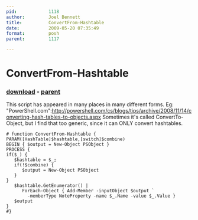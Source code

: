 ```yaml
---
pid:            1118
author:         Joel Bennett
title:          ConvertFrom-Hashtable
date:           2009-05-20 07:35:49
format:         posh
parent:         1117

---
```


# ConvertFrom-Hashtable

### [download](//scripts/1118.ps1) - [parent](//scripts/1117.md)

This script has appeared in many places in many different forms. Eg: "PowerShell.com":http://powershell.com/cs/blogs/tips/archive/2008/11/14/converting-hash-tables-to-objects.aspx Sometimes it's called ConvertTo-Object, but I find that too generic, since it can ONLY convert hashtables. 

```posh
# function ConvertFrom-Hashtable {
PARAM([HashTable]$hashtable,[switch]$combine)
BEGIN { $output = New-Object PSObject }
PROCESS {
if($_) { 
   $hashtable = $_;
   if(!$combine) {
      $output = New-Object PSObject
   }
}
   $hashtable.GetEnumerator() | 
      ForEach-Object { Add-Member -inputObject $output `
	  	-memberType NoteProperty -name $_.Name -value $_.Value }
   $output
}
#}
```
